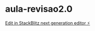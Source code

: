 # aula-revisao2.0

[Edit in StackBlitz next generation editor ⚡️](https://stackblitz.com/~/github.com/joaozin666/aula-revisao2.0)